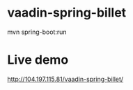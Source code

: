 # vaadin-spring-billet

mvn   spring-boot:run

# Live demo

http://104.197.115.81/vaadin-spring-billet/



